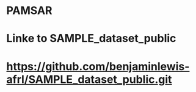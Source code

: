 # PAMSAR

# Linke to SAMPLE_dataset_public
# https://github.com/benjaminlewis-afrl/SAMPLE_dataset_public.git
